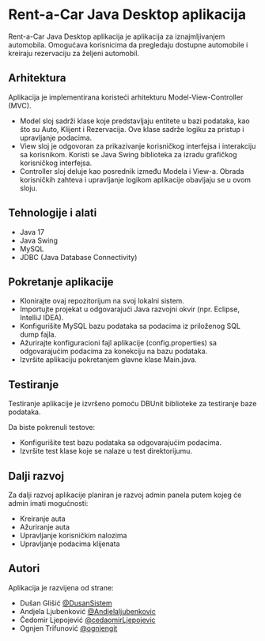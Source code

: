 # Rent-a-Car Java Desktop aplikacija
Rent-a-Car Java Desktop aplikacija je aplikacija za iznajmljivanjem automobila. 
Omogućava korisnicima da pregledaju dostupne automobile i kreiraju rezervaciju za željeni automobil.

## Arhitektura
Aplikacija je implementirana koristeći arhitekturu Model-View-Controller (MVC).

* Model sloj sadrži klase koje predstavljaju entitete u bazi podataka, kao što su Auto, Klijent i Rezervacija. Ove klase sadrže logiku za pristup i upravljanje podacima.
* View sloj je odgovoran za prikazivanje korisničkog interfejsa i interakciju sa korisnikom. Koristi se Java Swing biblioteka za izradu grafičkog korisničkog interfejsa.
* Controller sloj deluje kao posrednik između Modela i View-a. Obrada korisničkih zahteva i upravljanje logikom aplikacije obavljaju se u ovom sloju.

## Tehnologije i alati
* Java 17
* Java Swing
* MySQL
* JDBC (Java Database Connectivity)

## Pokretanje aplikacije
* Klonirajte ovaj repozitorijum na svoj lokalni sistem.
* Importujte projekat u odgovarajući Java razvojni okvir (npr. Eclipse, IntelliJ IDEA).
* Konfigurišite MySQL bazu podataka sa podacima iz priloženog SQL dump fajla.
* Ažurirajte konfiguracioni fajl aplikacije (config.properties) sa odgovarajućim podacima za konekciju na bazu podataka.
* Izvršite aplikaciju pokretanjem glavne klase Main.java.

## Testiranje
Testiranje aplikacije je izvršeno pomoću DBUnit biblioteke za testiranje baze podataka.

Da biste pokrenuli testove:

* Konfigurišite test bazu podataka sa odgovarajućim podacima.
* Izvršite test klase koje se nalaze u test direktorijumu.

## Dalji razvoj 
Za dalji razvoj aplikacije planiran je razvoj admin panela putem kojeg će admin imati mogućnosti:
* Kreiranje auta
* Ažuriranje auta
* Upravljanje korisničkim nalozima
* Upravljanje podacima klijenata

## Autori
Aplikacija je razvijena od strane:
- Dušan Glišić [@DusanSistem](https://github.com/DusanSistem)
- Andjela Ljubenković [@Andjelaljubenkovic](https://github.com/AndjelaLjubenkovic)
- Čedomir Ljepojević [@cedaomirLjepojevic](https://github.com/cedaomirLjepojevic)
- Ognjen Trifunović [@ognjengit](https://github.com/ognjengit)
